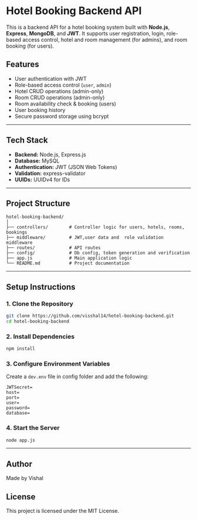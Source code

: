 # Hotel Booking Backend API

This is a backend API for a hotel booking system built with **Node.js**, **Express**, **MongoDB**, and **JWT**. It supports user registration, login, role-based access control, hotel and room management (for admins), and room booking (for users).

## Features

-  User authentication with JWT
-  Role-based access control (`user`, `admin`)
-  Hotel CRUD operations (admin-only)
-  Room CRUD operations (admin-only)
-  Room availability check & booking (users)
-  User booking history
-  Secure password storage using bcrypt

---

## Tech Stack

- **Backend:** Node.js, Express.js
- **Database:** MySQL
- **Authentication:** JWT (JSON Web Tokens)
- **Validation:** express-validator
- **UUIDs:** UUIDv4 for IDs

---

##  Project Structure

```
hotel-booking-backend/
│
├── controllers/        # Controller logic for users, hotels, rooms, bookings
├── middleware/         # JWT,user data and  role validation middleware
├── routes/             # API routes
├── config/             # Db config, token generation and verification
├── app.js              # Main application logic 
└── README.md           # Project documentation
```

---

##  Setup Instructions

### 1. Clone the Repository

```bash
git clone https://github.com/visshal14/hotel-booking-backend.git
cd hotel-booking-backend
```

### 2. Install Dependencies

```bash
npm install
```

### 3. Configure Environment Variables

Create a `dev.env` file in config folder and add the following:

```env
JWTSecret=
host=
port=
user=
password=
database=
```


### 4. Start the Server

```bash
node app.js
```

---


##  Author

Made by Vishal

##  License

This project is licensed under the MIT License.
